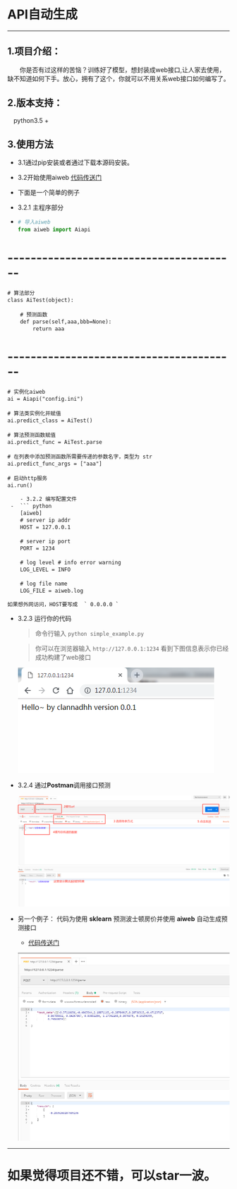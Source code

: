# API自动生成

----------
## 1.项目介绍：
&emsp;&emsp;你是否有过这样的苦恼？训练好了模型，想封装成web接口,让人家去使用，缺不知道如何下手。放心，拥有了这个，你就可以不用关系web接口如何编写了。
## 2.版本支持：
&emsp;python3.5 +
## 3.使用方法 
- 3.1通过pip安装或者通过下载本源码安装。

- 3.2开始使用aiweb
	[代码传送门](https://github.com/CLANNADHH/ai_web/tree/master/example/simple"点击查看")

 -  下面是一个简单的例子
   - 3.2.1 主程序部分  
 -  ``` python
	# 导入aiweb
	from aiweb import Aiapi
# ----------------------------------------
	# 算法部分
	class AiTest(object):
	
		# 预测函数
		def parse(self,aaa,bbb=None):
	    	return aaa
# ----------------------------------------

	# 实例化aiweb
	ai = Aiapi("config.ini")
	
	# 算法类实例化并赋值
	ai.predict_class = AiTest()
	
	# 算法预测函数赋值
	ai.predict_func = AiTest.parse
	
	# 在列表中添加预测函数所需要传递的参数名字，类型为 str
	ai.predict_func_args = ["aaa"]
	
	# 启动http服务
	ai.run()
```
    - 3.2.2 编写配置文件
 -  ``` python
	[aiweb]
	# server ip addr
	HOST = 127.0.0.1
	
	# server ip port
	PORT = 1234
	
	# log level # info error warning
	LOG_LEVEL = INFO
	
	# log file name
	LOG_FILE = aiweb.log
```
    如果想外网访问，HOST要写成  ` 0.0.0.0 ` 

   - 3.2.3 运行你的代码
    
		> 命令行输入  `python simple_example.py` 
		
		> 你可以在浏览器输入  `http://127.0.0.1:1234` 看到下图信息表示你已经成功构建了web接口
		> 
		![返回信息](/image/hello.png)
 
   - 3.2.4 通过**Postman**调用接口预测

		![简单解析](/image/simple_parse.png)

  - 另一个例子： 
  	代码为使用 **sklearn** 预测波士顿房价并使用 **aiweb** 自动生成预测接口
	- [代码传送门](https://github.com/CLANNADHH/ai_web/tree/master/example/boston"点击查看")
    
	 ![返回信息](/image/boston.png)





----------
# 如果觉得项目还不错，可以star一波。 #